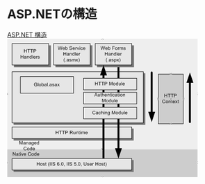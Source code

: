 # ASP.NETの構造

[ASP.NET 構造](https://docs.microsoft.com/en-us/previous-versions/msp-n-p/ff647787(v=pandp.10)?redirectedfrom=MSDN)
![ASP.NET Infra](asp_net_runtime_infra.gif)
